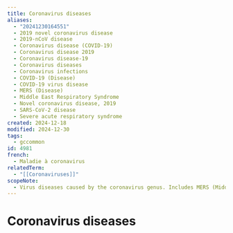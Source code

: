 ```yaml
---
title: Coronavirus diseases
aliases:
  - "20241230164551"
  - 2019 novel coronavirus disease
  - 2019-nCoV disease
  - Coronavirus disease (COVID-19)
  - Coronavirus disease 2019
  - Coronavirus disease-19
  - Coronavirus diseases
  - Coronavirus infections
  - COVID-19 (Disease)
  - COVID-19 virus disease
  - MERS (Disease)
  - Middle East Respiratory Syndrome
  - Novel coronavirus disease, 2019
  - SARS-CoV-2 disease
  - Severe acute respiratory syndrome
created: 2024-12-18
modified: 2024-12-30
tags:
  - gccommon
id: 4981
french:
  - Maladie à coronavirus
relatedTerm:
  - "[[Coronaviruses]]"
scopeNote:
  - Virus diseases caused by the coronavirus genus. Includes MERS (Middle East Respiratory Syndrome), SARS (Severe acute respiratory syndrome), COVID-19, etc.
---
```

# Coronavirus diseases
